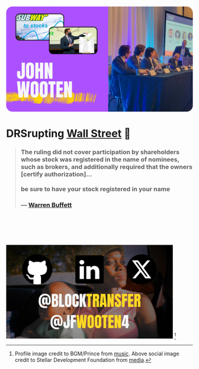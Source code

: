 [![intro](imgs/cover.png)](https://wooten.link/media) <!-- https://www.canva.com/design/DAGGtsOcZLY/L5bg1YbLcQU1388w3Th27w/edit?ui=eyJEIjp7IlQiOnsiQSI6IlBCSGptS1BaVDZadGcxazQifX19 -->


# DRSrupting [Wall Street](https://youtu.be/bP74RBTE8kI?t=481s) 🌌

<blockquote>
  <h3>
    The ruling did not cover participation by shareholders whose stock was registered in the name of nominees, such as brokers, and additionally required that the owners [certify authorization]...<br><br>
    be sure to have your stock registered in your name
  </h3>
  <h3>— <a href="https://www.whydrs.org/companies-who-encourage-drs">Warren Buffett</a></h3>
</blockquote>


<br><br><br><br>


[<img width="450" alt="more" src="imgs/socials.png">](https://jfwooten4.com)
[^pic]

[^pic]: Profile image credit to BGM/Prince from [music](https://youtu.be/6OoSnurHlr8). Above social image credit to Stellar Development Foundation from [media](https://docs.google.com/presentation/d/1Au5rroYIYN675IZ7FHvjw2ehpIHQSo6g7X6n1AtAKk0/edit).
